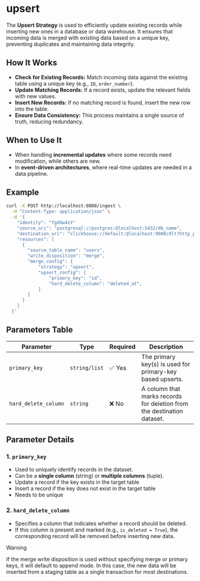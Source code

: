 # upsert
The **Upsert Strategy** is used to efficiently update existing records while inserting new ones in a database or data warehouse. It ensures that incoming data is merged with existing data based on a unique key, preventing duplicates and maintaining data integrity.

## How It Works
- **Check for Existing Records:** Match incoming data against the existing table using a unique key (e.g., `ID`, `order_number`).
- **Update Matching Records:** If a record exists, update the relevant fields with new values.
- **Insert New Records:** If no matching record is found, insert the new row into the table.
- **Ensure Data Consistency:** This process maintains a single source of truth, reducing redundancy.

## When to Use It
- When handling **incremental updates** where some records need modification, while others are new.
- In **event-driven architectures**, where real-time updates are needed in a data pipeline.

## Example
```sh
curl -X POST http://localhost:8000/ingest \
  -H "Content-Type: application/json" \
  -d '{
    "identity": "fgXOw4zY"
    "source_uri": "postgresql://postgres:@localhost:5432/db_name",
    "destination_uri": "clickhouse://default:@localhost:9000/dlt?http_port=8123&secure=0",
    "resources": [
      {
        "source_table_name": "users",
        "write_disposition": "merge",
        "merge_config": {
            "strategy": "upsert",
            "upsert_config": {
                "primary_key": "id",
                "hard_delete_column": "deleted_at",
            }
        }
      }
    ]
  }'
```

## Parameters Table

| Parameter            | Type                                      | Required | Description |
|----------------------|-----------------------------------------|----------|-------------|
| `primary_key`       | `string/list` | ✅ Yes  | The primary key(s) is used for primary-key based upserts. |
| `hard_delete_column` | `string`                         | ❌ No  | A column that marks records for deletion from the destination dataset. |

## Parameter Details

### 1. `primary_key`
- Used to uniquely identify records in the dataset.
- Can be a **single column** (string) or **multiple columns** (tuple).
- Update a record if the key exists in the target table
- Insert a record if the key does not exist in the target table
- Needs to be unique

### 2. `hard_delete_column`
- Specifies a column that indicates whether a record should be deleted.
- If this column is present and marked (e.g., `is_deleted = True`), the corresponding record will be removed before inserting new data.

> [!WARNING]
> If the merge write disposition is used without specifying merge or primary keys, it will default to append mode. In this case, the new data will be inserted from a staging table as a single transaction for most destinations.

